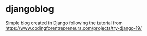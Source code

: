 # djangoblog
Simple blog created in Django
following the tutorial from 
https://www.codingforentrepreneurs.com/projects/try-django-19/
